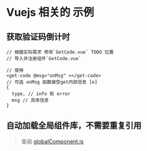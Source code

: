 # Vuejs 相关的 示例

## 获取验证码倒计时

```
// 根据实际需求 修改`GetCode.vue` TODO 位置
// 导入并注册组件`GetCode.vue`

// 使用
<get-code @msg="onMsg" ></get-code>
// 可选 onMsg 函数接受get内部信息 [e]
{
  type, // info 和 error
  msg // 具体信息
}
```

## 自动加载全局组件库，不需要重复引用

> 查阅 [globalComponent.js](./globalComponent.js)